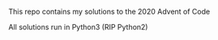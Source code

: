 This repo contains my solutions to the 2020 Advent of Code

All solutions run in Python3 (RIP Python2)

